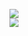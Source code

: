 [![](https://img.shields.io/badge/Made%20With-Github%20Spray-lightgrey.svg?style=for-the-badge&logo=github)](https://github.com/Annihil/github-spray#963)  
[![](https://i.imgur.com/2DrTn0Z.gif)](https://github.com/Annihil/github-spray)